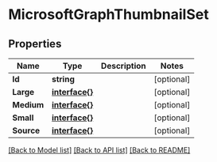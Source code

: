 # MicrosoftGraphThumbnailSet

## Properties

Name | Type | Description | Notes
------------ | ------------- | ------------- | -------------
**Id** | **string** |  | [optional] 
**Large** | [**interface{}**](.md) |  | [optional] 
**Medium** | [**interface{}**](.md) |  | [optional] 
**Small** | [**interface{}**](.md) |  | [optional] 
**Source** | [**interface{}**](.md) |  | [optional] 

[[Back to Model list]](../README.md#documentation-for-models) [[Back to API list]](../README.md#documentation-for-api-endpoints) [[Back to README]](../README.md)


